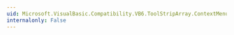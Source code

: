 ```yaml
---
uid: Microsoft.VisualBasic.Compatibility.VB6.ToolStripArray.ContextMenuChanged
internalonly: False
---
```

